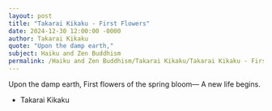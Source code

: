 ```yaml
---
layout: post
title: "Takarai Kikaku - First Flowers"
date: 2024-12-30 12:00:00 -0000
author: Takarai Kikaku
quote: "Upon the damp earth,"
subject: Haiku and Zen Buddhism
permalink: /Haiku and Zen Buddhism/Takarai Kikaku/Takarai Kikaku - First Flowers
---
```


Upon the damp earth,
First flowers of the spring bloom—
A new life begins.


- Takarai Kikaku
